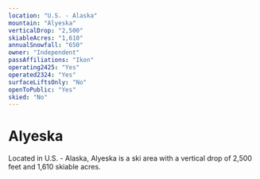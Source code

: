```yaml
---
location: "U.S. - Alaska"
mountain: "Alyeska"
verticalDrop: "2,500"
skiableAcres: "1,610"
annualSnowfall: "650"
owner: "Independent"
passAffiliations: "Ikon"
operating2425: "Yes"
operated2324: "Yes"
surfaceLiftsOnly: "No"
openToPublic: "Yes"
skied: "No"
---
```


# Alyeska

Located in U.S. - Alaska, Alyeska is a ski area with a vertical drop of 2,500 feet and 1,610 skiable acres.
